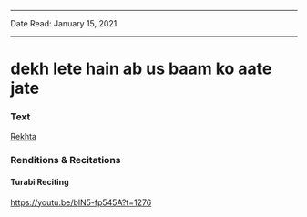 ***
Date Read: January 15, 2021
***

# dekh lete hain ab us baam ko aate jate

### Text
[Rekhta](https://www.rekhta.org/ghazals/dekh-lete-hain-ab-us-baam-ko-aate-jaate-naseer-turabi-ghazals?lang=ur)

### Renditions & Recitations

#### Turabi Reciting

https://youtu.be/blN5-fp545A?t=1276

